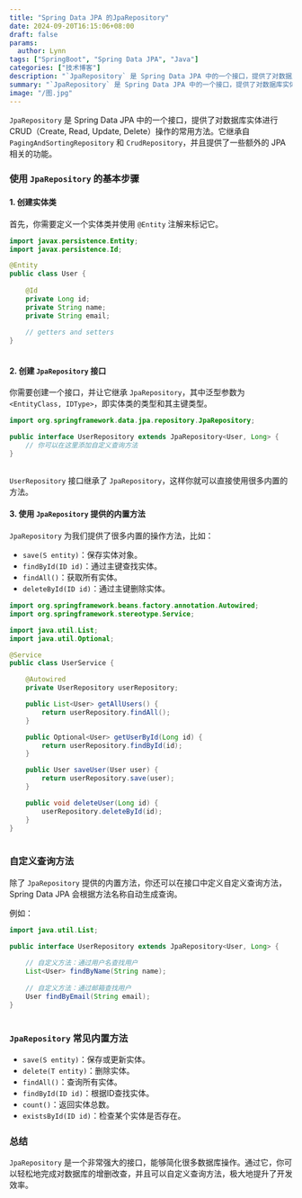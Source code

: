 ```yaml
---
title: "Spring Data JPA 的JpaRepository"
date: 2024-09-20T16:15:06+08:00
draft: false 
params: 
  author: Lynn
tags: ["SpringBoot", "Spring Data JPA", "Java"]
categories: ["技术博客"]
description: "`JpaRepository` 是 Spring Data JPA 中的一个接口，提供了对数据库实体进行CRUD（Create, Read, Update, Delete）操作的常用方法。"
summary: "`JpaRepository` 是 Spring Data JPA 中的一个接口，提供了对数据库实体进行CRUD（Create, Read, Update, Delete）操作的常用方法。"
image: "/图.jpg"
---
```




`JpaRepository` 是 Spring Data JPA 中的一个接口，提供了对数据库实体进行CRUD（Create, Read, Update, Delete）操作的常用方法。它继承自 `PagingAndSortingRepository` 和 `CrudRepository`，并且提供了一些额外的 JPA 相关的功能。

### 使用 `JpaRepository` 的基本步骤

#### 1. 创建实体类

首先，你需要定义一个实体类并使用 `@Entity` 注解来标记它。

```java
import javax.persistence.Entity;
import javax.persistence.Id;

@Entity
public class User {
    
    @Id
    private Long id;
    private String name;
    private String email;
    
    // getters and setters
}
```

![点击并拖拽以移动](data:image/gif;base64,R0lGODlhAQABAPABAP///wAAACH5BAEKAAAALAAAAAABAAEAAAICRAEAOw==)

#### 2. 创建 `JpaRepository` 接口

你需要创建一个接口，并让它继承 `JpaRepository`，其中泛型参数为 `<EntityClass, IDType>`，即实体类的类型和其主键类型。

```java
import org.springframework.data.jpa.repository.JpaRepository;

public interface UserRepository extends JpaRepository<User, Long> {
    // 你可以在这里添加自定义查询方法
}
```

![点击并拖拽以移动](data:image/gif;base64,R0lGODlhAQABAPABAP///wAAACH5BAEKAAAALAAAAAABAAEAAAICRAEAOw==)

`UserRepository` 接口继承了 `JpaRepository`，这样你就可以直接使用很多内置的方法。

#### 3. 使用 `JpaRepository` 提供的内置方法

`JpaRepository` 为我们提供了很多内置的操作方法，比如：

- `save(S entity)`：保存实体对象。
- `findById(ID id)`：通过主键查找实体。
- `findAll()`：获取所有实体。
- `deleteById(ID id)`：通过主键删除实体。

```java
import org.springframework.beans.factory.annotation.Autowired;
import org.springframework.stereotype.Service;

import java.util.List;
import java.util.Optional;

@Service
public class UserService {

    @Autowired
    private UserRepository userRepository;

    public List<User> getAllUsers() {
        return userRepository.findAll();
    }

    public Optional<User> getUserById(Long id) {
        return userRepository.findById(id);
    }

    public User saveUser(User user) {
        return userRepository.save(user);
    }

    public void deleteUser(Long id) {
        userRepository.deleteById(id);
    }
}
```

![点击并拖拽以移动](data:image/gif;base64,R0lGODlhAQABAPABAP///wAAACH5BAEKAAAALAAAAAABAAEAAAICRAEAOw==)

### 自定义查询方法

除了 `JpaRepository` 提供的内置方法，你还可以在接口中定义自定义查询方法，Spring Data JPA 会根据方法名称自动生成查询。

例如：

```java
import java.util.List;

public interface UserRepository extends JpaRepository<User, Long> {
    
    // 自定义方法：通过用户名查找用户
    List<User> findByName(String name);
    
    // 自定义方法：通过邮箱查找用户
    User findByEmail(String email);
}
```

![点击并拖拽以移动](data:image/gif;base64,R0lGODlhAQABAPABAP///wAAACH5BAEKAAAALAAAAAABAAEAAAICRAEAOw==)

### `JpaRepository` 常见内置方法

- `save(S entity)`：保存或更新实体。
- `delete(T entity)`：删除实体。
- `findAll()`：查询所有实体。
- `findById(ID id)`：根据ID查找实体。
- `count()`：返回实体总数。
- `existsById(ID id)`：检查某个实体是否存在。

### 总结

`JpaRepository` 是一个非常强大的接口，能够简化很多数据库操作。通过它，你可以轻松地完成对数据库的增删改查，并且可以自定义查询方法，极大地提升了开发效率。